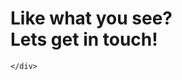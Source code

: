 <div class = "imgHold"><img data-src = "https://assets.playground.xyz/JWhitmore/c6abb0b5_meContact.jpg" /></div>

<div>
    <h1>Like what you see?</br>Lets get in touch!</h1>
    <div class = "infoArea">

    </div>
</div>

